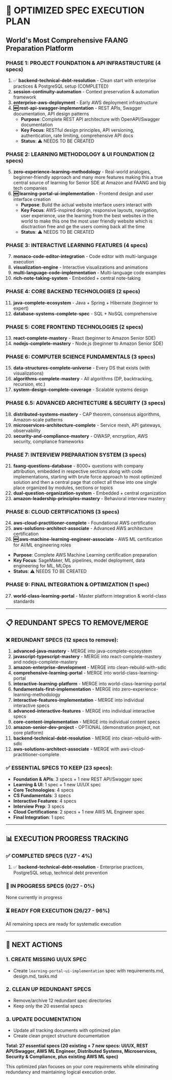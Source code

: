# 🎯 OPTIMIZED SPEC EXECUTION PLAN
## World's Most Comprehensive FAANG Preparation Platform

### **PHASE 1: PROJECT FOUNDATION & API INFRASTRUCTURE (4 specs)**
1. ✅ **backend-technical-debt-resolution** - Clean start with enterprise practices & PostgreSQL setup (COMPLETED)
2. **session-continuity-automation** - Context preservation & automation framework
3. **enterprise-aws-deployment** - Early AWS deployment infrastructure
4. **🆕 rest-api-swagger-implementation** - REST APIs, Swagger documentation, API design patterns
   - **Purpose**: Complete REST API architecture with OpenAPI/Swagger documentation
   - **Key Focus**: RESTful design principles, API versioning, authentication, rate limiting, comprehensive API docs
   - **Status**: ⚠️ NEEDS TO BE CREATED

### **PHASE 2: LEARNING METHODOLOGY & UI FOUNDATION (2 specs)**
5. **zero-experience-learning-methodology** - Real-world analogies, beginner-friendly approach and many more features making this a true central source of learning for Senior SDE at Amazon and FAANG and big tech companies 
6. **🆕 learning-portal-ui-implementation** - Frontend design and user interface creation
   - **Purpose**: Build the actual website interface users interact with
   - **Key Focus**: AWS-inspired design, responsive layouts, navigation, user experience, use the learning from the best websites in the world to make this one the most user friendly website which is disctraction free and ge the users coming back all the time
   - **Status**: ⚠️ NEEDS TO BE CREATED


### **PHASE 3: INTERACTIVE LEARNING FEATURES (4 specs)**
7. **monaco-code-editor-integration** - Code editor with multi-language execution
8. **visualization-engine** - Interactive visualizations and animations
9. **multi-language-code-implementation** - Multi-language code examples
0. **rich-note-taking-system** - Embedded + central note-taking

### **PHASE 4: CORE BACKEND TECHNOLOGIES (2 specs)**
11. **java-complete-ecosystem** - Java + Spring + Hibernate (beginner to expert)
12. **database-systems-complete-spec** - SQL + NoSQL comprehensive

### **PHASE 5: CORE FRONTEND TECHNOLOGIES (2 specs)**
13. **react-complete-mastery** - React (beginner to Amazon Senior SDE)
14. **nodejs-complete-mastery** - Node.js (beginner to Amazon Senior SDE)

### **PHASE 6: COMPUTER SCIENCE FUNDAMENTALS (3 specs)**
15. **data-structures-complete-universe** - Every DS that exists (with visualizations)
16. **algorithms-complete-mastery** - All algorithms (DP, backtracking, recursion, etc.)
17. **system-design-complete-coverage** - Scalable systems design

### **PHASE 6.5: ADVANCED ARCHITECTURE & SECURITY (3 specs)**
18. **distributed-systems-mastery** - CAP theorem, consensus algorithms, Amazon-scale patterns
19. **microservices-architecture-complete** - Service mesh, API gateways, observability
20. **security-and-compliance-mastery** - OWASP, encryption, AWS security, compliance frameworks


### **PHASE 7: INTERVIEW PREPARATION SYSTEM (3 specs)**
21. **faang-questions-database** - 8000+ questions with company attribution, embedded in respective sections along with code implementations, starting with brute force approach to most optimized solution and then a central page that collect all these into one single place organized by modules, sections or topics
22. **dual-question-organization-system** - Embedded + central organization
23. **amazon-leadership-principles-mastery** - Behavioral interview mastery

### **PHASE 8: CLOUD CERTIFICATIONS (3 specs)**
24. **aws-cloud-practitioner-complete** - Foundational AWS certification
25. **aws-solutions-architect-associate** - Advanced AWS architecture certification
26. **🆕 aws-machine-learning-engineer-associate** - AWS ML certification for AI/ML engineering roles
   - **Purpose**: Complete AWS Machine Learning certification preparation
   - **Key Focus**: SageMaker, ML pipelines, model deployment, data engineering for ML, MLOps
   - **Status**: ⚠️ NEEDS TO BE CREATED

### **PHASE 9: FINAL INTEGRATION & OPTIMIZATION (1 spec)**
27. **world-class-learning-portal** - Master platform integration & world-class standards

---

## 📋 **REDUNDANT SPECS TO REMOVE/MERGE**

### **❌ REDUNDANT SPECS (12 specs to remove):**
1. **advanced-java-mastery** - MERGE into java-complete-ecosystem
2. **javascript-typescript-mastery** - MERGE into react-complete-mastery and nodejs-complete-mastery
3. **amazon-enterprise-development** - MERGE into clean-rebuild-with-sdlc
4. **comprehensive-learning-portal** - MERGE into world-class-learning-portal
5. **interactive-learning-platform** - MERGE into world-class-learning-portal
6. **fundamentals-first-implementation** - MERGE into zero-experience-learning-methodology
7. **interactive-features-implementation** - MERGE into individual interactive specs
8. **advanced-interactive-features** - MERGE into individual interactive specs
9. **core-content-implementation** - MERGE into individual content specs
10. **amazon-senior-dev-project** - OPTIONAL (demonstration project, not core platform)
11. **backend-technical-debt-resolution** - MERGE into clean-rebuild-with-sdlc
12. **aws-solutions-architect-associate** - MERGE with aws-cloud-practitioner-complete

### **✅ ESSENTIAL SPECS TO KEEP (23 specs):**
- **Foundation & APIs**: 3 specs + 1 new REST API/Swagger spec
- **Learning & UI**: 1 spec + 1 new UI/UX spec  
- **Core Technologies**: 4 specs
- **CS Fundamentals**: 3 specs  
- **Interactive Features**: 4 specs
- **Interview Prep**: 3 specs
- **Cloud Certifications**: 2 specs + 1 new AWS ML Engineer spec
- **Final Integration**: 1 spec

---

## 📊 **EXECUTION PROGRESS TRACKING**

### **✅ COMPLETED SPECS (1/27 - 4%)**
1. ✅ **backend-technical-debt-resolution** - Enterprise practices, PostgreSQL setup, technical debt prevention

### **🔄 IN PROGRESS SPECS (0/27 - 0%)**
None currently in progress

### **⏳ READY FOR EXECUTION (26/27 - 96%)**
All remaining specs are ready for systematic execution

---

## 🎯 **NEXT ACTIONS**

### **1. CREATE MISSING UI/UX SPEC**
- Create `learning-portal-ui-implementation` spec with requirements.md, design.md, tasks.md

### **2. CLEAN UP REDUNDANT SPECS**
- Remove/archive 12 redundant spec directories
- Keep only the 20 essential specs

### **3. UPDATE DOCUMENTATION**
- Update all tracking documents with optimized plan
- Create clean project structure documentation

**Total: 27 essential specs (20 existing + 7 new specs: UI/UX, REST API/Swagger, AWS ML Engineer, Distributed Systems, Microservices, Security & Compliance, plus existing AWS ML spec)**

This optimized plan focuses on your core requirements while eliminating redundancy and maintaining logical execution order.